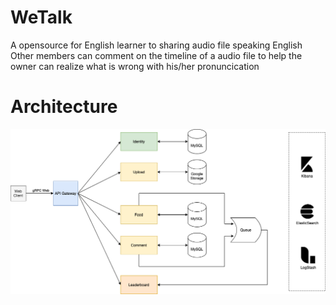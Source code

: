 # WeTalk
A opensource for English learner to sharing audio file speaking English
Other members can comment on the timeline of a audio file to help the owner can realize what is
wrong with his/her pronuncication

# Architecture

![Overview Architecture](./images/architecture.png)
